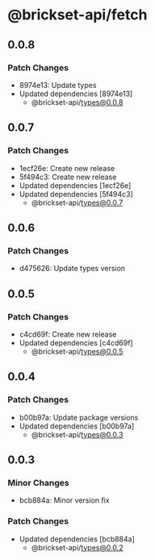 # @brickset-api/fetch

## 0.0.8

### Patch Changes

- 8974e13: Update types
- Updated dependencies [8974e13]
  - @brickset-api/types@0.0.8

## 0.0.7

### Patch Changes

- 1ecf26e: Create new release
- 5f494c3: Create new release
- Updated dependencies [1ecf26e]
- Updated dependencies [5f494c3]
  - @brickset-api/types@0.0.7

## 0.0.6

### Patch Changes

- d475626: Update types version

## 0.0.5

### Patch Changes

- c4cd69f: Create new release
- Updated dependencies [c4cd69f]
  - @brickset-api/types@0.0.5

## 0.0.4

### Patch Changes

- b00b97a: Update package versions
- Updated dependencies [b00b97a]
  - @brickset-api/types@0.0.3

## 0.0.3

### Minor Changes

- bcb884a: Minor version fix

### Patch Changes

- Updated dependencies [bcb884a]
  - @brickset-api/types@0.0.2
